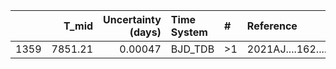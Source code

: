 |      |   T_mid |   Uncertainty (days) | Time System   | #   | Reference           |
|-----:|--------:|---------------------:|:--------------|:----|:--------------------|
| 1359 | 7851.21 |              0.00047 | BJD_TDB       | >1  | 2021AJ....162....7B |